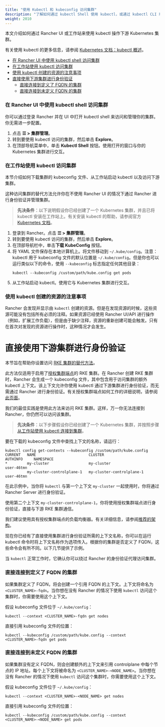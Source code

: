 ```yaml
---
title: "使用 Kubectl 和 kubeconfig 访问集群"
description: "了解如何通过 kubectl Shell 使用 kubectl，或通过 kubectl CLI 和 kubeconfig 文件，来访问和管理 Kubernetes 集群。kubeconfig 文件用于配置对 Kubernetes 的访问。当你使用 Rancher 创建集群时，Rancher 会自动为你的集群创建 kubeconfig。"
weight: 2010
---
```


本文介绍如何通过 Rancher UI 或工作站来使用 kubectl 操作下游 Kubernetes 集群。

有关使用 kubectl 的更多信息，请参阅 [Kubernetes 文档：kubectl 概述](https://kubernetes.io/docs/reference/kubectl/overview/)。

- [在 Rancher UI 中使用 kubectl shell 访问集群](#accessing-clusters-with-kubectl-shell-in-the-rancher-ui)
- [在工作站使用 kubectl 访问集群](#accessing-clusters-with-kubectl-from-your-workstation)
- [使用 kubectl 创建的资源的注意事项](#note-on-resources-created-using-kubectl)
- [直接使用下游集群进行身份验证](#authenticating-directly-with-a-downstream-cluster)
  - [直接连接到定义了 FQDN 的集群](#connecting-directly-to-clusters-with-fqdn-defined)
  - [直接连接到未定义 FQDN 的集群](#connecting-directly-to-clusters-without-fqdn-defined)

### 在 Rancher UI 中使用 kubectl shell 访问集群

你可以通过登录 Rancher 并在 UI 中打开 kubectl shell 来访问和管理你的集群。你无需进一步配置。

1. 点击 **☰ > 集群管理**。
1. 转到要使用 kubectl 访问的集群，然后单击 **Explore**。
1. 在顶部导航菜单中，单击 **Kubectl Shell** 按钮。使用打开的窗口与你的 Kubernetes 集群进行交互。

### 在工作站使用 kubectl 访问集群

本节介绍如何下载集群的 kubeconfig 文件、从工作站启动 kubectl 以及访问下游集群。

这种访问集群的替代方法允许你在不使用 Rancher UI 的情况下通过 Rancher 进行身份验证并管理集群。

> **先决条件**：以下说明假设你已经创建了一个 Kubernetes 集群，并且已将 kubectl 安装在工作站上。有关安装 kubectl 的帮助，请参阅官方 [Kubernetes 文档](https://kubernetes.io/docs/tasks/tools/install-kubectl/)。

1. 登录到 Rancher。点击 **☰ > 集群管理**。
1. 转到要使用 kubectl 访问的集群，然后单击 **Explore**。
1. 在顶部导航栏中，单击**下载 KubeConfig** 按钮。
1. 将 YAML 文件保存在本地计算机上。将文件移动到 `~/.kube/config`。注意：kubectl 用于 kubeconfig 文件的默认位置是 `~/.kube/config`。但是你也可以运行类似以下的命令，使用 `--kubeconfig` 标志指定任何其他目录：
   ```
   kubectl --kubeconfig /custom/path/kube.config get pods
   ```
1. 从工作站启动 kubectl。使用它与 Kubernetes 集群进行交互。

### 使用 kubectl 创建的资源的注意事项

Rancher 会发现并显示由 `kubectl` 创建的资源。但是在发现资源的时候，这些资源可能没有包括所有必须的注释。如果资源已经使用 Rancher UI/API 进行操作（例如，扩展工作负载），但是由于缺少注释，资源的重新创建可能会触发。只有在首次对发现的资源进行操作时，这种情况才会发生。

# 直接使用下游集群进行身份验证

本节旨在帮助你设置访问 [RKE 集群的替代方法]({{<baseurl>}}/rancher/v2.6/en/cluster-provisioning/rke-clusters)。

此方法仅适用于启用了[授权集群端点]({{<baseurl>}}/rancher/v2.6/en/overview/architecture/#4-authorized-cluster-endpoint)的 RKE 集群。在 Rancher 创建 RKE 集群时，Rancher 会生成一个 kubeconfig 文件，其中包含用于访问集群的额外 kubectl 上下文。该上下文允许你使用 kubectl 通过下游集群进行身份验证，而无需通过 Rancher 进行身份验证。有关授权集群端点如何工作的详细说明，请参阅[此页面](../ace)。

我们的最佳实践是使用此方法来访问 RKE 集群。这样，万一你无法连接到 Rancher，你仍然可以访问该集群。

> **先决条件**：以下步骤假设你已经创建了一个 Kubernetes 集群，并按照步骤[从工作站使用 kubectl 连接到集群](#accessing-clusters-with-kubectl-from-your-workstation)。

要在下载的 kubeconfig 文件中查找上下文的名称，请运行：

```
kubectl config get-contexts --kubeconfig /custom/path/kube.config
CURRENT   NAME                        CLUSTER                     AUTHINFO     NAMESPACE
*         my-cluster                  my-cluster                  user-46tmn
          my-cluster-controlplane-1   my-cluster-controlplane-1   user-46tmn
```

在此示例中，当你将 `kubectl` 与第一个上下文 `my-cluster` 一起使用时，你将通过 Rancher Server 进行身份验证。

使用第二个上下文 `my-cluster-controlplane-1`，你将使用授权集群端点进行身份验证，直接与下游 RKE 集群通信。

我们建议使用具有授权集群端点的负载均衡器。有关详细信息，请参阅[推荐的架构]({{<baseurl>}}/rancher/v2.6/en/overview/architecture-recommendations/#architecture-for-an-authorized-cluster-endpoint)。

现在你已经有了直接使用集群进行身份验证所需的上下文名称，你可以在运行 kubectl 命令时将上下文名称作为选项传入。根据你的集群是否定义了 FQDN，这些命令会有所不同。以下几节提供了示例。

当 `kubectl` 正常工作时，它确认你可以绕过 Rancher 的身份验证代理访问集群。

### 直接连接到定义了 FQDN 的集群

如果集群定义了 FQDN，将会创建一个引用 FQDN 的上下文。上下文将命名为 `<CLUSTER_NAME>-fqdn`。当你想在没有 Rancher 的情况下使用 `kubectl` 访问这个集群时，你需要使用这个上下文。

假设 kubeconfig 文件位于 `~/.kube/config`：

```
kubectl --context <CLUSTER_NAME>-fqdn get nodes
```

直接引用 kubeconfig 文件的位置：

```
kubectl --kubeconfig /custom/path/kube.config --context <CLUSTER_NAME>-fqdn get pods
```

### 直接连接到未定义 FQDN 的集群

如果集群没有定义 FQDN，则会创建额外的上下文来引用 controlplane 中每个节点的 IP 地址。每个上下文将被命名为 `<CLUSTER_NAME>-<NODE_NAME>`。当你想在没有 Rancher 的情况下使用 `kubectl` 访问这个集群时，你需要使用这个上下文。

假设 kubeconfig 文件位于 `~/.kube/config`：

```
kubectl --context <CLUSTER_NAME>-<NODE_NAME> get nodes
```

直接引用 kubeconfig 文件的位置：

```
kubectl --kubeconfig /custom/path/kube.config --context <CLUSTER_NAME>-<NODE_NAME> get pods
```
